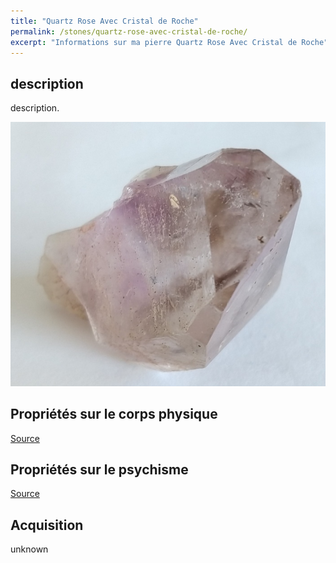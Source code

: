 ```yaml
---
title: "Quartz Rose Avec Cristal de Roche"
permalink: /stones/quartz-rose-avec-cristal-de-roche/
excerpt: "Informations sur ma pierre Quartz Rose Avec Cristal de Roche"
---
```


## description
description.

![Quartz Rose Avec Cristal de Roche](/images/stones/QuartzRoseAvecCristalDeRoche_notknown_notknown.jpg "Quartz Rose Avec Cristal de Roche")

## Propriétés sur le corps physique


[Source](https://)


## Propriétés sur le psychisme


[Source](https://)

## Acquisition
unknown
